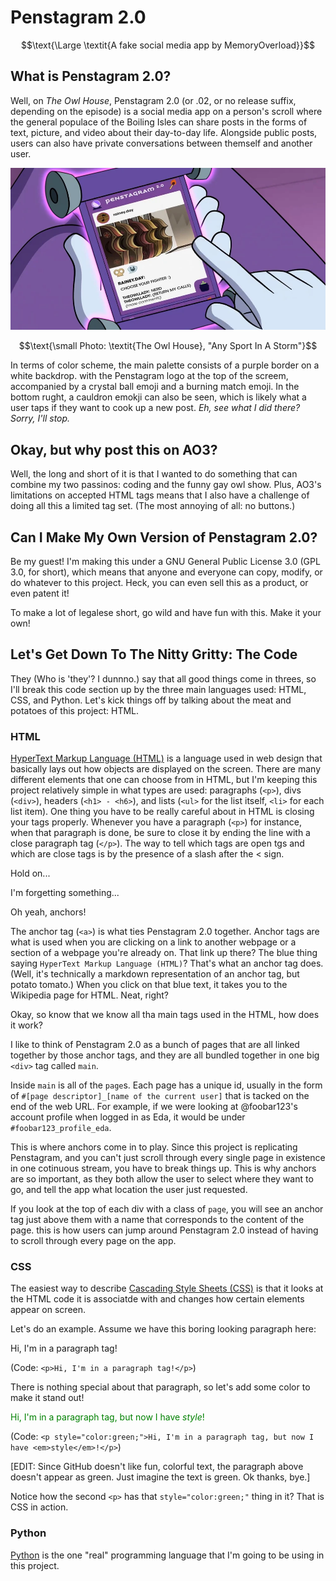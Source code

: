 # Penstagram 2.0

$$\text{\Large \textit{A fake social media app by MemoryOverload}}$$

## What is Penstagram 2.0?
Well, on *The Owl House*, Penstagram 2.0 (or .02, or no release suffix, depending on the episode) is a social media app on a person's scroll where the general populace of the Boiling Isles can share posts in the forms of text, picture, and video about their day-to-day life. Alongside public posts, users can also have private conversations between themself and another user.

![Darius' Penstagram, showing a post made by Raine Whispers (@rainey.day).](Darius-Penstagram.png)

$$\text{\small Photo: \textit{The Owl House}, "Any Sport In A Storm"}$$

In terms of color scheme, the main palette consists of a purple border on a white backdrop. with the Penstagram logo at the top of the screem, accompanied by a crystal ball emoji and a burning match emoji. In the bottom rught, a cauldron emokji can also be seen, which is likely what a user taps if they want to cook up a new post. *Eh, see what I did there? Sorry, I'll stop.*

## Okay, but why post this on AO3?
Well, the long and short of it is that I wanted to do something that can combine my two passinos: coding and the funny gay owl show. Plus, AO3's limitations on accepted HTML tags means that I also have a challenge of doing all this a limited tag set. (The most annoying of all: no buttons.)

## Can I Make My Own Version of Penstagram 2.0?
Be my guest! I'm making this under a GNU General Public License 3.0 (GPL 3.0, for short), which means that anyone and everyone can copy, modify, or do whatever to this project. Heck, you can even sell this as a product, or even patent it!

To make a lot of legalese short, go wild and have fun with this. Make it your own!

## Let's Get Down To The Nitty Gritty: The Code
They (Who is 'they'? I dunnno.) say that all good things come in threes, so I'll break this code section up by the three main languages used: HTML, CSS, and Python. Let's kick things off by talking about the meat and potatoes of this project: HTML.

### HTML
[HyperText Markup Language (HTML)](https://en.wikipedia.org/wiki/HTML) is a language used in web design that basically lays out how objects are displayed on the screen. There are many different elements that one can choose from in HTML, but I'm keeping this project relatively simple in what types are used: paragraphs (`<p>`), divs (`<div>`), headers (`<h1> - <h6>`), and lists (`<ul>` for the list itself, `<li>` for each list item). One thing you have to be really careful about in HTML is closing your tags properly. Whenever you have a paragraph (`<p>`) for instance, when that paragraph is done, be sure to close it by ending the line with a close paragraph tag (`</p>`). The way to tell which tags are open tgs and which are close tags is by the presence of a slash after the < sign.

Hold on...

I'm forgetting something...

Oh yeah, anchors!

The anchor tag (`<a>`) is what ties Penstagram 2.0 together. Anchor tags are what is used when you are clicking on a link to another webpage or a section of a webpage you're already on. That link up there? The blue thing saying `HyperText Markup Language (HTML)`? That's what an anchor tag does. (Well, it's technically a markdown representation of an anchor tag, but potato tomato.) When you click on that blue text, it takes you to the Wikipedia page for HTML. Neat, right?

Okay, so know that we know all tha main tags used in the HTML, how does it work?

I like to think of Penstagram 2.0 as a bunch of pages that are all linked together by those anchor tags, and they are all bundled together in one big `<div>` tag called `main`.

Inside `main` is all of the `page`s. Each page has a unique id, usually in the form of `#[page descriptor]_[name of the current user]` that is tacked on the end of the web URL. For example, if we were looking at @foobar123's account profile when logged in as Eda, it would be under `#foobar123_profile_eda`.

This is where anchors come in to play. Since this project is replicating Penstagram, and you can't just scroll through every single page in existence in one cotinuous stream, you have to break things up. This is why anchors are so important, as they both allow the user to select where they want to go, and tell the app what location the user just requested.

If you look at the top of each div with a class of `page`, you will see an anchor tag just above them with a name that corresponds to the content of the page. this is how users can jump around Penstagram 2.0 instead of having to scroll through every page on the app.

### CSS
The easiest way to describe [Cascading Style Sheets (CSS)](https://en.wikipedia.org/wiki/CSS) is that it looks at the HTML code it is associatde with and changes how certain elements appear on screen.

Let's do an example. Assume we have this boring looking paragraph here:

<p>Hi, I'm in a paragraph tag!</p>

(Code: ```<p>Hi, I'm in a paragraph tag!</p>```)

There is nothing special about that paragraph, so let's add some color to make it stand out!

<p style="color:green;">Hi, I'm in a paragraph tag, but now I have <em>style</em>!</p>

(Code: ```<p style="color:green;">Hi, I'm in a paragraph tag, but now I have <em>style</em>!</p>```)

[EDIT: Since GitHub doesn't like fun, colorful text, the paragraph above doesn't appear as green. Just imagine the text is green. Ok thanks, bye.]


Notice how the second `<p>` has that `style="color:green;"` thing in it? That is CSS in action.

### Python
[Python](https://en.wikipedia.org/wiki/Python_(programming_language)) is the one "real" programming language that I'm going to be using in this project.